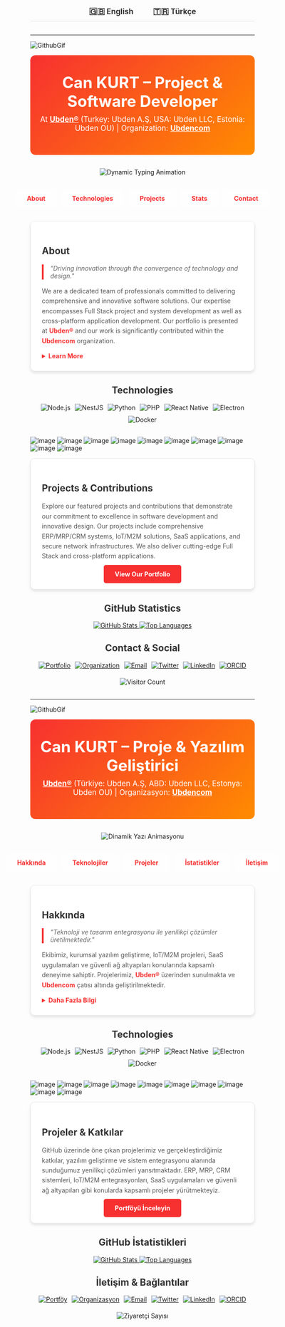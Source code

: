 <!-- LANGUAGE TOGGLE with Flag Icons -->
<div align="center" style="padding: 10px; border-bottom: 1px solid #ddd; margin-bottom: 30px;">
  <a href="#english" style="margin: 0 20px; font-size: 1.2em; font-weight: bold; text-decoration: none; color: #333;">
    <span style="font-size:1.2em;">🇬🇧</span> English
  </a>
  <a href="#turkish" style="margin: 0 20px; font-size: 1.2em; font-weight: bold; text-decoration: none; color: #333;">
    <span style="font-size:1.2em;">🇹🇷</span> Türkçe
  </a>
</div>

---
![GithubGif](https://github.com/user-attachments/assets/6183c90c-51e3-44f8-8b2d-5b3bb46a3ea3)



<!-- =================== ENGLISH SECTION =================== -->
<a id="english"></a>
<!-- Header with Gradient Background -->
<div style="background: linear-gradient(135deg, #F73030, #FF8C00); color: #fff; padding: 40px 20px; text-align: center; border-radius: 12px; margin-bottom: 30px;">
  <h1 style="font-size: 2.5em; margin: 0;">Can KURT – Project & Software Developer</h1>
  <p style="font-size: 1.2em; margin: 10px 0;">
    At <a href="https://github.com/ubden" style="color: #fff; text-decoration: underline; font-weight: bold;">Ubden®</a>  
    (Turkey: Ubden A.Ş, USA: Ubden LLC, Estonia: Ubden OU) | Organization: <a href="https://github.com/ubdencom" style="color: #fff; text-decoration: underline; font-weight: bold;">Ubdencom</a>
  </p>
</div>

<!-- Dynamic Typing Animation -->
<div align="center" style="margin-bottom:30px;">
  <img src="https://readme-typing-svg.herokuapp.com?font=Roboto&size=30&duration=6000&pause=1000&color=FFFFFF&center=true&width=800&lines=ERP%2C+MRP%2C+CRM+Solutions;IoT+%26+M2M+Innovations;SaaS+%26+Cross-Platform+Development;Full+Stack+%2B+Agile+Project+Management;RESTful+%26+WebSocket+Integration;SD%E2%80%93WAN+%2B+Secure+Network+Design" alt="Dynamic Typing Animation" style="max-width:100%;"/>
</div>

<!-- Full-width Transparent Navigation Bar with Hover Effect -->
<div style="width: 100%; display: flex; justify-content: center; gap: 10px; margin-bottom: 30px;">
  <a href="#about-en" style="background: rgba(255,255,255,0.2); padding: 12px 25px; border-radius: 5px; text-decoration: none; color: #F73030; font-weight: bold; transition: background 0.3s;"
     onmouseover="this.style.background='rgba(255,255,255,0.4)'" onmouseout="this.style.background='rgba(255,255,255,0.2)'">
    About
  </a>
  <a href="#tech-en" style="background: rgba(255,255,255,0.2); padding: 12px 25px; border-radius: 5px; text-decoration: none; color: #F73030; font-weight: bold; transition: background 0.3s;"
     onmouseover="this.style.background='rgba(255,255,255,0.4)'" onmouseout="this.style.background='rgba(255,255,255,0.2)'">
    Technologies
  </a>
  <a href="#projects-en" style="background: rgba(255,255,255,0.2); padding: 12px 25px; border-radius: 5px; text-decoration: none; color: #F73030; font-weight: bold; transition: background 0.3s;"
     onmouseover="this.style.background='rgba(255,255,255,0.4)'" onmouseout="this.style.background='rgba(255,255,255,0.2)'">
    Projects
  </a>
  <a href="#stats-en" style="background: rgba(255,255,255,0.2); padding: 12px 25px; border-radius: 5px; text-decoration: none; color: #F73030; font-weight: bold; transition: background 0.3s;"
     onmouseover="this.style.background='rgba(255,255,255,0.4)'" onmouseout="this.style.background='rgba(255,255,255,0.2)'">
    Stats
  </a>
  <a href="#contact-en" style="background: rgba(255,255,255,0.2); padding: 12px 25px; border-radius: 5px; text-decoration: none; color: #F73030; font-weight: bold; transition: background 0.3s;"
     onmouseover="this.style.background='rgba(255,255,255,0.4)'" onmouseout="this.style.background='rgba(255,255,255,0.2)'">
    Contact
  </a>
</div>

<!-- About Section -->
<a id="about-en"></a>
<div style="background: #fff; border: 1px solid #eaeaea; box-shadow: 0 4px 6px rgba(0,0,0,0.1); border-radius: 10px; padding: 25px; max-width: 800px; margin: 0 auto 30px;">
  <h2 style="color: #333;">About</h2>
  <blockquote style="border-left: 4px solid #F73030; margin: 15px 0; padding-left: 15px; color: #666; font-style: italic;">
    "Driving innovation through the convergence of technology and design."
  </blockquote>
  <p style="color: #555; line-height: 1.6;">
    We are a dedicated team of professionals committed to delivering comprehensive and innovative software solutions. Our expertise encompasses Full Stack project and system development as well as cross-platform application development. Our portfolio is presented at <a href="https://github.com/ubden" style="color: #F73030; font-weight: bold; text-decoration: none;">Ubden®</a> and our work is significantly contributed within the <a href="https://github.com/ubdencom" style="color: #F73030; font-weight: bold; text-decoration: none;">Ubdencom</a> organization.
  </p>
  <details style="margin-top: 10px;">
    <summary style="cursor: pointer; color: #F73030; font-weight: bold;">Learn More</summary>
    <p style="color: #555; line-height: 1.6;">
      Our operations are rooted in modern Agile and Scrum methodologies, ensuring seamless integration of systems and projects. With expertise in ERP, MRP, CRM systems, IoT/M2M innovations, and SaaS platforms, we build secure, scalable, and efficient solutions that meet global standards.
    </p>
  </details>
</div>

<!-- Technologies Section -->
<a id="tech-en"></a>
<div style="max-width: 800px; margin: 0 auto 30px; text-align: center;">
  <h2 style="color: #333;">Technologies</h2>
  <div style="display: flex; flex-wrap: wrap; justify-content: center; gap: 10px; margin-top: 15px;">
    <img src="https://img.shields.io/badge/-Node.js-339933?style=for-the-badge&logo=node.js&logoColor=white" alt="Node.js"/>
    <img src="https://img.shields.io/badge/-NestJS-E0234E?style=for-the-badge&logo=nestjs&logoColor=white" alt="NestJS"/>
    <img src="https://img.shields.io/badge/-Python-3776AB?style=for-the-badge&logo=python&logoColor=white" alt="Python"/>
    <img src="https://img.shields.io/badge/-PHP-777BB4?style=for-the-badge&logo=php&logoColor=white" alt="PHP"/>
    <img src="https://img.shields.io/badge/-React%20Native-61DAFB?style=for-the-badge&logo=react&logoColor=222" alt="React Native"/>
    <img src="https://img.shields.io/badge/-Electron-47848F?style=for-the-badge&logo=Electron&logoColor=white" alt="Electron"/>
    <img src="https://img.shields.io/badge/-Docker-2496ED?style=for-the-badge&logo=docker&logoColor=white" alt="Docker"/>
    <!-- Additional badges can be added as needed -->
  </div>
</div>

![image](https://github.com/user-attachments/assets/e0101f10-b541-48eb-889c-48413624700d)
![image](https://github.com/user-attachments/assets/0fc090db-fee9-401b-bdb7-5baf2b2a1dd5)
![image](https://github.com/user-attachments/assets/9a241d41-7753-4d9a-ac69-695416681a46)
![image](https://github.com/user-attachments/assets/f62e2aeb-1fcd-4a99-8ec6-373ff0635cc0)
![image](https://github.com/user-attachments/assets/149400c5-ce24-4278-a923-d32e91df430d)
![image](https://github.com/user-attachments/assets/e0f79551-eb3a-42a1-bcdf-85e3926911fd)
![image](https://github.com/user-attachments/assets/42deabf7-db72-4ae4-b49f-34397a0e419c)
![image](https://github.com/user-attachments/assets/f9e901aa-6777-4e28-b78d-015d26c31a65)
![image](https://github.com/user-attachments/assets/4bf25be0-30d1-41bc-ba18-3974763e9997)
![image](https://github.com/user-attachments/assets/7d8d93cb-228e-45c4-a3bb-c02553dd3d1f)












<!-- Projects Section -->
<a id="projects-en"></a>
<div style="background: #fff; border: 1px solid #eaeaea; box-shadow: 0 4px 6px rgba(0,0,0,0.1); border-radius: 10px; padding: 25px; max-width: 800px; margin: 0 auto 30px;">
  <h2 style="color: #333;">Projects & Contributions</h2>
  <p style="color: #555; line-height: 1.6;">
    Explore our featured projects and contributions that demonstrate our commitment to excellence in software development and innovative design. Our projects include comprehensive ERP/MRP/CRM systems, IoT/M2M solutions, SaaS applications, and secure network infrastructures. We also deliver cutting-edge Full Stack and cross-platform applications.
  </p>
  <div style="text-align: center; margin-top: 20px;">
    <a href="https://github.com/ubden" style="background:#F73030; color:#fff; padding:12px 25px; border-radius:5px; text-decoration:none; font-weight:bold;">View Our Portfolio</a>
  </div>
</div>

<!-- Advanced GitHub Stats Section -->
<a id="stats-en"></a>
<div style="max-width: 800px; margin: 0 auto 30px; text-align: center;">
  <h2 style="color: #333;">GitHub Statistics</h2>
  <div style="display: flex; flex-wrap: wrap; justify-content: center; gap: 20px; margin-top: 15px;">
    <div>
      <a href="https://github.com/ubden">
        <img src="https://github-readme-stats.vercel.app/api?username=ubden&show_icons=true&theme=tokyonight&count_private=true&rank_icon=github" alt="GitHub Stats" style="max-width:100%;"/>
      </a>
      <a href="https://github.com/ubden">
        <img src="https://github-readme-stats.vercel.app/api/top-langs/?username=ubden&layout=compact&langs_count=8&theme=tokyonight" alt="Top Languages" style="max-width:100%;"/>
      </a>
    </div>
  </div>
</div>

<!-- Contact & Social Section -->
<a id="contact-en"></a>
<div style="max-width: 800px; margin: 0 auto 30px; text-align: center;">
  <h2 style="color: #333;">Contact & Social</h2>
  <div style="display: flex; flex-wrap: wrap; justify-content: center; gap: 10px; margin-top: 15px;">
    <a href="https://github.com/ubden" target="_blank">
      <img src="https://img.shields.io/badge/Portfolio-Ubden®-blue?style=for-the-badge&logo=github" alt="Portfolio"/>
    </a>
    <a href="https://github.com/ubdencom" target="_blank">
      <img src="https://img.shields.io/badge/Organization-Ubdencom-blue?style=for-the-badge&logo=github" alt="Organization"/>
    </a>
    <a href="mailto:info@ubden.com" target="_blank">
      <img src="https://img.shields.io/badge/Email-info@ubden.com-red?style=for-the-badge&logo=gmail" alt="Email"/>
    </a>
    <a href="https://twitter.com/ck_cankurt" target="_blank">
      <img src="https://img.shields.io/twitter/follow/ck_cankurt?style=for-the-badge" alt="Twitter"/>
    </a>
    <a href="https://www.linkedin.com/in/can-kurt" target="_blank">
      <img src="https://img.shields.io/badge/LinkedIn-Ubden-blue?style=for-the-badge&logo=linkedin" alt="LinkedIn"/>
    </a>
    <a href="https://orcid.org/0009-0007-9163-6790" target="_blank">
      <img src="https://img.shields.io/badge/ORCID-0009--0007--9163--6790-green?style=for-the-badge&logo=orcid" alt="ORCID"/>
    </a>
  </div>
  <div style="margin-top:20px;">
    <img src="https://komarev.com/ghpvc/?username=ubden&style=flat-square" alt="Visitor Count"/>
  </div>
</div>

---
![GithubGif](https://github.com/user-attachments/assets/6183c90c-51e3-44f8-8b2d-5b3bb46a3ea3)

<!-- =================== TURKISH SECTION =================== -->
<a id="turkish"></a>
<!-- Header with Gradient Background -->
<div style="background: linear-gradient(135deg, #F73030, #FF8C00); color: #fff; padding: 40px 20px; text-align: center; border-radius: 12px; margin-bottom: 30px;">
  <h1 style="font-size: 2.5em; margin: 0;">Can KURT – Proje & Yazılım Geliştirici</h1>
  <p style="font-size: 1.2em; margin: 10px 0;">
    <a href="https://github.com/ubden" style="color: #fff; text-decoration: underline; font-weight: bold;">Ubden®</a>
    (Türkiye: Ubden A.Ş, ABD: Ubden LLC, Estonya: Ubden OU) | Organizasyon: <a href="https://github.com/ubdencom" style="color: #fff; text-decoration: underline; font-weight: bold;">Ubdencom</a>
  </p>
</div>

<!-- Dynamic Typing Animation -->
<div align="center" style="margin-bottom:30px;">
  <img src="https://readme-typing-svg.herokuapp.com?font=Roboto&size=30&duration=6000&pause=1000&color=FFFFFF&center=true&width=800&lines=ERP%2C+MRP%2C+CRM+%26+Kurumsal+Yaz%C4%B1l%C4%B1m;IoT+%26+M2M+Yenilikleri;SaaS+%26+Cross-Platform+Uygulamalar;Full+Stack+%2B+Agile+%26+Scrum+Y%C3%B6netimi;RESTful+%26+WebSocket+Entegrasyonu;SD%E2%80%93WAN+%2B+G%C3%BCvenli+A%C4%9F+Mimarisinde" alt="Dinamik Yazı Animasyonu" style="max-width:100%;"/>
</div>

<!-- Full-width Transparent Navigation Bar with Hover Effect -->
<div style="width: 100%; display: flex; justify-content: center; gap: 10px; margin-bottom: 30px;">
  <a href="#hakkimda-tr" style="background: rgba(255,255,255,0.2); padding: 12px 25px; border-radius: 5px; text-decoration: none; color: #F73030; font-weight: bold; transition: background 0.3s;"
     onmouseover="this.style.background='rgba(255,255,255,0.4)'" onmouseout="this.style.background='rgba(255,255,255,0.2)'">
    Hakkında
  </a>
  <a href="#tech-tr" style="background: rgba(255,255,255,0.2); padding: 12px 25px; border-radius: 5px; text-decoration: none; color: #F73030; font-weight: bold; transition: background 0.3s;"
     onmouseover="this.style.background='rgba(255,255,255,0.4)'" onmouseout="this.style.background='rgba(255,255,255,0.2)'">
    Teknolojiler
  </a>
  <a href="#projeler-tr" style="background: rgba(255,255,255,0.2); padding: 12px 25px; border-radius: 5px; text-decoration: none; color: #F73030; font-weight: bold; transition: background 0.3s;"
     onmouseover="this.style.background='rgba(255,255,255,0.4)'" onmouseout="this.style.background='rgba(255,255,255,0.2)'">
    Projeler
  </a>
  <a href="#istatistikler-tr" style="background: rgba(255,255,255,0.2); padding: 12px 25px; border-radius: 5px; text-decoration: none; color: #F73030; font-weight: bold; transition: background 0.3s;"
     onmouseover="this.style.background='rgba(255,255,255,0.4)'" onmouseout="this.style.background='rgba(255,255,255,0.2)'">
    İstatistikler
  </a>
  <a href="#iletisim-tr" style="background: rgba(255,255,255,0.2); padding: 12px 25px; border-radius: 5px; text-decoration: none; color: #F73030; font-weight: bold; transition: background 0.3s;"
     onmouseover="this.style.background='rgba(255,255,255,0.4)'" onmouseout="this.style.background='rgba(255,255,255,0.2)'">
    İletişim
  </a>
</div>

<!-- Hakkında Section -->
<a id="hakkimda-tr"></a>
<div style="background: #fff; border: 1px solid #eaeaea; box-shadow: 0 4px 6px rgba(0,0,0,0.1); border-radius: 10px; padding: 25px; max-width: 800px; margin: 0 auto 30px;">
  <h2 style="color: #333;">Hakkında</h2>
  <blockquote style="border-left: 4px solid #F73030; margin: 15px 0; padding-left: 15px; color: #666; font-style: italic;">
    "Teknoloji ve tasarım entegrasyonu ile yenilikçi çözümler üretilmektedir."
  </blockquote>
  <p style="color: #555; line-height: 1.6;">
    Ekibimiz, kurumsal yazılım geliştirme, IoT/M2M projeleri, SaaS uygulamaları ve güvenli ağ altyapıları konularında kapsamlı deneyime sahiptir. Projelerimiz, <a href="https://github.com/ubden" style="color: #F73030; font-weight: bold; text-decoration: none;">Ubden®</a> üzerinden sunulmakta ve <a href="https://github.com/ubdencom" style="color: #F73030; font-weight: bold; text-decoration: none;">Ubdencom</a> çatısı altında geliştirilmektedir.
  </p>
  <details style="margin-top: 10px;">
    <summary style="cursor: pointer; color: #F73030; font-weight: bold;">Daha Fazla Bilgi</summary>
    <p style="color: #555; line-height: 1.6;">
      Çalışmalarımız Agile ve Scrum metodolojileri doğrultusunda yürütülmekte olup, ERP, MRP, CRM, IoT, M2M, RESTful API ve WebSocket entegrasyonları, SD-WAN ve güvenli ağ mimarileri gibi alanlarda yenilikçi çözümler sunmaktayız.
    </p>
  </details>
</div>

<!-- Technologies Section -->
<a id="tech-en"></a>
<div style="max-width: 800px; margin: 0 auto 30px; text-align: center;">
  <h2 style="color: #333;">Technologies</h2>
  <div style="display: flex; flex-wrap: wrap; justify-content: center; gap: 10px; margin-top: 15px;">
    <img src="https://img.shields.io/badge/-Node.js-339933?style=for-the-badge&logo=node.js&logoColor=white" alt="Node.js"/>
    <img src="https://img.shields.io/badge/-NestJS-E0234E?style=for-the-badge&logo=nestjs&logoColor=white" alt="NestJS"/>
    <img src="https://img.shields.io/badge/-Python-3776AB?style=for-the-badge&logo=python&logoColor=white" alt="Python"/>
    <img src="https://img.shields.io/badge/-PHP-777BB4?style=for-the-badge&logo=php&logoColor=white" alt="PHP"/>
    <img src="https://img.shields.io/badge/-React%20Native-61DAFB?style=for-the-badge&logo=react&logoColor=222" alt="React Native"/>
    <img src="https://img.shields.io/badge/-Electron-47848F?style=for-the-badge&logo=Electron&logoColor=white" alt="Electron"/>
    <img src="https://img.shields.io/badge/-Docker-2496ED?style=for-the-badge&logo=docker&logoColor=white" alt="Docker"/>
    <!-- Additional badges can be added as needed -->
  </div>
</div>

![image](https://github.com/user-attachments/assets/e0101f10-b541-48eb-889c-48413624700d)
![image](https://github.com/user-attachments/assets/0fc090db-fee9-401b-bdb7-5baf2b2a1dd5)
![image](https://github.com/user-attachments/assets/9a241d41-7753-4d9a-ac69-695416681a46)
![image](https://github.com/user-attachments/assets/f62e2aeb-1fcd-4a99-8ec6-373ff0635cc0)
![image](https://github.com/user-attachments/assets/149400c5-ce24-4278-a923-d32e91df430d)
![image](https://github.com/user-attachments/assets/e0f79551-eb3a-42a1-bcdf-85e3926911fd)
![image](https://github.com/user-attachments/assets/42deabf7-db72-4ae4-b49f-34397a0e419c)
![image](https://github.com/user-attachments/assets/f9e901aa-6777-4e28-b78d-015d26c31a65)
![image](https://github.com/user-attachments/assets/4bf25be0-30d1-41bc-ba18-3974763e9997)
![image](https://github.com/user-attachments/assets/7d8d93cb-228e-45c4-a3bb-c02553dd3d1f)


<!-- Projeler Section -->
<a id="projeler-tr"></a>
<div style="background: #fff; border: 1px solid #eaeaea; box-shadow: 0 4px 6px rgba(0,0,0,0.1); border-radius: 10px; padding: 25px; max-width: 800px; margin: 0 auto 30px;">
  <h2 style="color: #333;">Projeler & Katkılar</h2>
  <p style="color: #555; line-height: 1.6;">
    GitHub üzerinde öne çıkan projelerimiz ve gerçekleştirdiğimiz katkılar, yazılım geliştirme ve sistem entegrasyonu alanında sunduğumuz yenilikçi çözümleri yansıtmaktadır. ERP, MRP, CRM sistemleri, IoT/M2M entegrasyonları, SaaS uygulamaları ve güvenli ağ altyapıları gibi konularda kapsamlı projeler yürütmekteyiz.
  </p>
  <div style="text-align: center; margin-top: 20px;">
    <a href="https://github.com/ubden" style="background:#F73030; color:#fff; padding:12px 25px; border-radius:5px; text-decoration:none; font-weight:bold;">Portföyü İnceleyin</a>
  </div>
</div>

<!-- İstatistikler Section -->
<a id="istatistikler-tr"></a>
<div style="max-width: 800px; margin: 0 auto 30px; text-align: center;">
  <h2 style="color: #333;">GitHub İstatistikleri</h2>
  <div style="display: flex; flex-wrap: wrap; justify-content: center; gap: 20px; margin-top: 15px;">
   <div>
      <a href="https://github.com/ubden">
        <img src="https://github-readme-stats.vercel.app/api?username=ubden&show_icons=true&theme=tokyonight&count_private=true&rank_icon=github" alt="GitHub Stats" style="max-width:100%;"/>
      </a>
      <a href="https://github.com/ubden">
        <img src="https://github-readme-stats.vercel.app/api/top-langs/?username=ubden&layout=compact&langs_count=8&theme=tokyonight" alt="Top Languages" style="max-width:100%;"/>
      </a>
    </div>
  </div>
</div>

<!-- İletişim & Bağlantılar Section -->
<a id="iletisim-tr"></a>
<div style="max-width: 800px; margin: 0 auto 30px; text-align: center;">
  <h2 style="color: #333;">İletişim & Bağlantılar</h2>
  <div style="display: flex; flex-wrap: wrap; justify-content: center; gap: 10px; margin-top: 15px;">
    <a href="https://github.com/ubden" target="_blank">
      <img src="https://img.shields.io/badge/Portföy-Ubden®-blue?style=for-the-badge&logo=github" alt="Portföy"/>
    </a>
    <a href="https://github.com/ubdencom" target="_blank">
      <img src="https://img.shields.io/badge/Organizasyon-Ubdencom-blue?style=for-the-badge&logo=github" alt="Organizasyon"/>
    </a>
    <a href="mailto:info@ubden.com" target="_blank">
      <img src="https://img.shields.io/badge/Email-info@ubden.com-red?style=for-the-badge&logo=gmail" alt="Email"/>
    </a>
    <a href="https://twitter.com/ck_cankurt" target="_blank">
      <img src="https://img.shields.io/twitter/follow/ck_cankurt?style=for-the-badge" alt="Twitter"/>
    </a>
    <a href="https://www.linkedin.com/in/can-kurt" target="_blank">
      <img src="https://img.shields.io/badge/LinkedIn-Ubden-blue?style=for-the-badge&logo=linkedin" alt="LinkedIn"/>
    </a>
    <a href="https://orcid.org/0009-0007-9163-6790" target="_blank">
      <img src="https://img.shields.io/badge/ORCID-0009--0007--9163--6790-green?style=for-the-badge&logo=orcid" alt="ORCID"/>
    </a>
  </div>
  <div style="margin-top:20px;">
    <img src="https://komarev.com/ghpvc/?username=ubden&style=flat-square" alt="Ziyaretçi Sayısı"/>
  </div>
</div>
